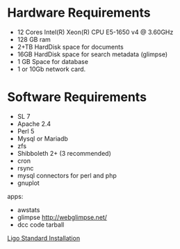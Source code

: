 # Hardware Requirements

- 12 Cores Intel(R) Xeon(R) CPU E5-1650 v4 @ 3.60GHz
- 128 GB ram 
- 2+TB HardDisk space for documents
- 16GB HardDisk space for search metadata (glimpse) 
- 1 GB Space for database
- 1 or 10Gb network card. 


# Software Requirements
- SL 7 
- Apache 2.4
- Perl 5 
- Mysql or Mariadb
- zfs 
- Shibboleth 2+ (3 recommended) 
- cron 
- rsync
- mysql connectors for perl and php
- gnuplot 

apps: 
- awstats 
- glimpse http://webglimpse.net/
- dcc code tarball

[Ligo Standard Installation](Install)
